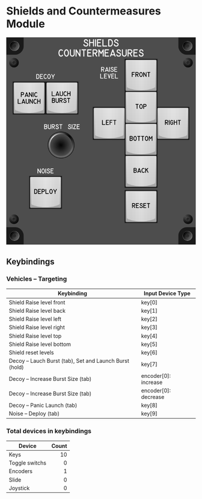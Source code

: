 # Shields and Countermeasures Module

![Shields and Counter Measures Module](images/ShieldsCountermeasuresModule_110mmWidth.png)

## Keybindings

### Vehicles – Targeting

| Keybinding                                             | Input Device Type    |
| ------------------------------------------------------ | -------------------- |
| Shield Raise level front                               | key[0]               |
| Shield Raise level back                                | key[1]               |
| Shield Raise level left                                | key[2]               |
| Shield Raise level right                               | key[3]               |
| Shield Raise level top                                 | key[4]               |
| Shield Raise level bottom                              | key[5]               |
| Shield reset levels                                    | key[6]               |
| Decoy – Lauch Burst (tab), Set and Launch Burst (hold) | key[7]               |
| Decoy – Increase Burst Size (tab)                      | encoder[0]: increase |
| Decoy – Increase Burst Size (tab)                      | encoder[0]: decrease |
| Decoy – Panic Launch (tab)                             | key[8]               |
| Noise – Deploy (tab)                                   | key[9]               |

### Total devices in keybindings

| Device               | Count  |
| -------------------- | -----: |
| Keys                 |     10 |
| Toggle switchs       |      0 |
| Encoders             |      1 |
| Slide                |      0 |
| Joystick             |      0 |
